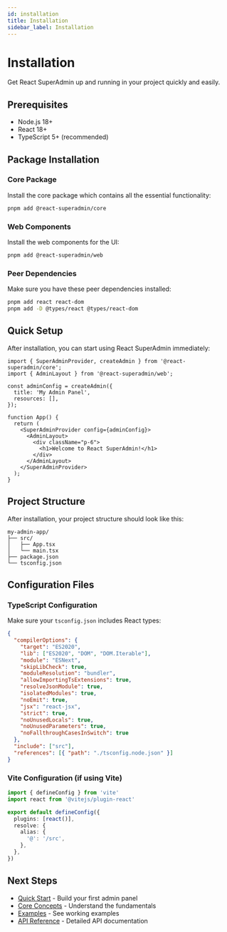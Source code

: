 ```yaml
---
id: installation
title: Installation
sidebar_label: Installation
---
```


# Installation

Get React SuperAdmin up and running in your project quickly and easily.

## Prerequisites

- Node.js 18+ 
- React 18+
- TypeScript 5+ (recommended)

## Package Installation

### Core Package

Install the core package which contains all the essential functionality:

```bash
pnpm add @react-superadmin/core
```

### Web Components

Install the web components for the UI:

```bash
pnpm add @react-superadmin/web
```

### Peer Dependencies

Make sure you have these peer dependencies installed:

```bash
pnpm add react react-dom
pnpm add -D @types/react @types/react-dom
```

## Quick Setup

After installation, you can start using React SuperAdmin immediately:

```tsx
import { SuperAdminProvider, createAdmin } from '@react-superadmin/core';
import { AdminLayout } from '@react-superadmin/web';

const adminConfig = createAdmin({
  title: 'My Admin Panel',
  resources: [],
});

function App() {
  return (
    <SuperAdminProvider config={adminConfig}>
      <AdminLayout>
        <div className="p-6">
          <h1>Welcome to React SuperAdmin!</h1>
        </div>
      </AdminLayout>
    </SuperAdminProvider>
  );
}
```

## Project Structure

After installation, your project structure should look like this:

```
my-admin-app/
├── src/
│   ├── App.tsx
│   └── main.tsx
├── package.json
└── tsconfig.json
```

## Configuration Files

### TypeScript Configuration

Make sure your `tsconfig.json` includes React types:

```json
{
  "compilerOptions": {
    "target": "ES2020",
    "lib": ["ES2020", "DOM", "DOM.Iterable"],
    "module": "ESNext",
    "skipLibCheck": true,
    "moduleResolution": "bundler",
    "allowImportingTsExtensions": true,
    "resolveJsonModule": true,
    "isolatedModules": true,
    "noEmit": true,
    "jsx": "react-jsx",
    "strict": true,
    "noUnusedLocals": true,
    "noUnusedParameters": true,
    "noFallthroughCasesInSwitch": true
  },
  "include": ["src"],
  "references": [{ "path": "./tsconfig.node.json" }]
}
```

### Vite Configuration (if using Vite)

```ts
import { defineConfig } from 'vite'
import react from '@vitejs/plugin-react'

export default defineConfig({
  plugins: [react()],
  resolve: {
    alias: {
      '@': '/src',
    },
  },
})
```

## Next Steps

- [Quick Start](./quick-start) - Build your first admin panel
- [Core Concepts](./core-concepts/resources) - Understand the fundamentals
- [Examples](./examples/basic-usage) - See working examples
- [API Reference](./api/types) - Detailed API documentation

